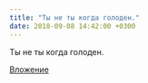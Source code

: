 ```yaml
---
title: "Ты не ты когда голоден."
date: 2018-09-08 14:42:00 +0300
---
```


Ты не ты когда голоден.

[Вложение](https://vk.com/photo41076938_456244248)
